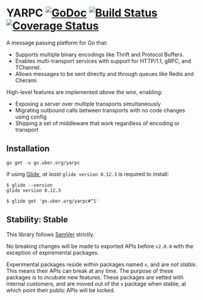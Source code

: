 # YARPC [![GoDoc][doc-img]][doc] [![Build Status][ci-img]][ci] [![Coverage Status][cov-img]][cov]

A message passing platform for Go that:

* Supports multiple binary encodings like Thrift and Protocol Buffers.
* Enables multi-transport services with support for HTTP/1.1, gRPC, and TChannel.
* Allows messages to be sent directly and through queues like Redis and Cherami.

High-level features are implemented *above the wire*, enabling:

* Exposing a server over multiple transports simultaneously
* Migrating outbound calls between transports with no code changes using config
* Shipping a set of middleware that work regardless of encoding or transport

## Installation

```
go get -u go.uber.org/yarpc
```

If using [Glide](https://github.com/Masterminds/glide), *at least* `glide
version 0.12.3` is required to install:

```
$ glide --version
glide version 0.12.3

$ glide get 'go.uber.org/yarpc#^1'
```

## Stability: Stable

This library follows [SemVer](http://semver.org/) strictly.

No breaking changes will be made to exported APIs before `v2.0.0` with the
exception of expiremental packages.

Experimental packages reside within packages named `x`, and are *not stable*. This means their
APIs can break at any time. The purpose of these packages is to incubate new features.
These packages are vetted with internal customers, and are moved out of
the `x` package when stable, at which point their public APIs will be locked.

[doc-img]: https://godoc.org/go.uber.org/yarpc?status.svg
[doc]: https://godoc.org/go.uber.org/yarpc
[ci-img]: https://travis-ci.org/yarpc/yarpc-go.svg?branch=dev
[cov-img]: https://codecov.io/gh/yarpc/yarpc-go/branch/dev/graph/badge.svg
[ci]: https://travis-ci.org/yarpc/yarpc-go
[cov]: https://codecov.io/gh/yarpc/yarpc-go/branch/dev
